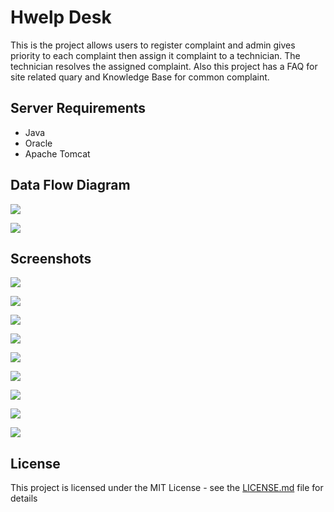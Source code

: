 # Hwelp Desk

This is the project allows users to register complaint and admin gives priority to each complaint then assign it complaint to a technician. The technician resolves the assigned complaint.
Also this project has a FAQ for site related quary and Knowledge Base for common complaint.

## Server Requirements
-   Java
-   Oracle
-   Apache Tomcat

## Data Flow Diagram

![](https://github.com/anantjain6/HelpDesk/blob/master/dicumentation/DFD_Level0.png)

![](https://github.com/anantjain6/HelpDesk/blob/master/dicumentation/DFD_Level1.png)

## Screenshots

![](https://github.com/anantjain6/HelpDesk/blob/master/dicumentation/snapshot/Login.png)

![](https://github.com/anantjain6/HelpDesk/blob/master/dicumentation/snapshot/Dashboard.png)

![](https://github.com/anantjain6/HelpDesk/blob/master/dicumentation/snapshot/Users.png)

![](https://github.com/anantjain6/HelpDesk/blob/master/dicumentation/snapshot/Complaint_Assign.png)

![](https://github.com/anantjain6/HelpDesk/blob/master/dicumentation/snapshot/Complaint.png)

![](https://github.com/anantjain6/HelpDesk/blob/master/dicumentation/snapshot/Article.png)

![](https://github.com/anantjain6/HelpDesk/blob/master/dicumentation/snapshot/FAQ.png)

![](https://github.com/anantjain6/HelpDesk/blob/master/dicumentation/snapshot/Knowledge_Base.png)

![](https://github.com/anantjain6/HelpDesk/blob/master/dicumentation/snapshot/Feedback.png)

## License

This project is licensed under the MIT License - see the  [LICENSE.md](https://github.com/ncs-jss/Proj_mx02/blob/master/LICENSE.md)  file for details
